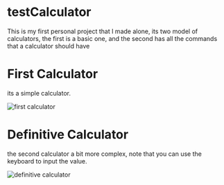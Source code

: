# testCalculator
This is my first personal project that I made alone, its two model of calculators, the first is a basic one, and the second has all the commands that a calculator should have

# First Calculator

its a simple calculator.

![first calculator](https://user-images.githubusercontent.com/51511472/88464650-f9d11e00-ce92-11ea-95c3-55fdc4e715ab.gif)

# Definitive Calculator

the second calculator a bit more complex, note that you can use the keyboard to input the value.

![definitive calculator](https://user-images.githubusercontent.com/51511472/88464538-0b65f600-ce92-11ea-9197-9f4865394f4f.gif)

